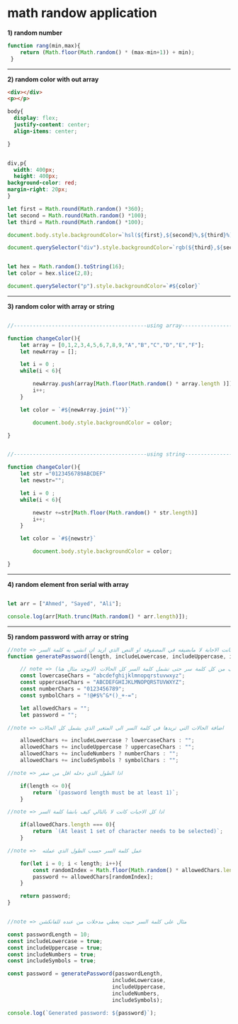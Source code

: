 # math randow application 
**1) random number**
```javascript
function rang(min,max){
	return (Math.floor(Math.random() * (max-min+1)) + min);
 }
```

------------------------------------------------------------------------------------------------
**2) random color with out array**
```html
<div></div>
<p></p>
```

```css
body{
  display: flex;
  justify-content: center;
  align-items: center;

}


div,p{
  width: 400px;
  height: 400px;
background-color: red;
margin-right: 20px;
}
```

```javascript
let first = Math.round(Math.random() *360);
let second = Math.round(Math.random() *100);
let third = Math.round(Math.random() *100);

document.body.style.backgroundColor=`hsl(${first},${second}%,${third}%)`

document.querySelector("div").style.backgroundColor=`rgb(${third},${second},${first})`


let hex = Math.random().toString(16);
let color = hex.slice(2,8);

document.querySelector("p").style.backgroundColor=`#${color}`

```

-------------------------------------------------------------------------------------------------
**3) random color with array or string**
```javascript

//------------------------------------------using array-----------------------------------------------//

function changeColor(){
	let array = [0,1,2,3,4,5,6,7,8,9,"A","B","C","D","E","F"];
	let newArray = [];

	let i = 0 ;
	while(i < 6){

		newArray.push(array[Math.floor(Math.random() * array.length )]);
		i++;
	}

	let color = `#${newArray.join("")}`

		document.body.style.backgroundColor = color;

}


//------------------------------------------using string-----------------------------------------------//

function changeColor(){
	let str ="0123456789ABCDEF"
	let newstr="";

	let i = 0 ;
	while(i < 6){

		newstr +=str[Math.floor(Math.random() * str.length)] 
		i++;
	}

	let color = `#${newstr}`

		document.body.style.backgroundColor = color;

}


```
------------------------------------------------------------------------------------------------
**4) random element fron serial with array**
```javascript

let arr = ["Ahmed", "Sayed", "Ali"];

console.log(arr[Math.trunc(Math.random() * arr.length)]);
```
------------------------------------------------------------------------------------------------
**5) random password with array or string**
```javascript
//note => تدخل طول كلمة السر + والاجابة بنعم او لا هل الحالة التي تريد ان تشملها كلمة السر مثال هل تريد فيها حروف كبيرة لانه بنعمل شرط فيما بعد انه اذا كانت الاجابة لا مابضيفه في المصفوفة او النص الذي اريد ان انشي به كلمة السر
function generatePassword(length, includeLowercase, includeUppercase, includeNumbers, includeSymbols){ 

	// note => تم التفصيل هنا حتى نختار ايش الذي تريده في كلمة السر مثلا هل حروف كبيرة تشملها كلمة السر او لا .. في بعض الحالات الاخرى قد نفصل حتى مثلا نختار عشوائي حرف من كل كلمة سر حتى تشمل كلمة السر كل الحالات (لايوجد مثال هنا) 
    const lowercaseChars = "abcdefghijklmnopqrstuvwxyz";
    const uppercaseChars = "ABCDEFGHIJKLMNOPQRSTUVWXYZ";
    const numberChars = "0123456789";
    const symbolChars = "!@#$%^&*()_+-=";

    let allowedChars = "";
    let password = "";

//note => اضافة الحالات التي تريدها في كلمة السر الى المتغير الذي يشمل كل الحالات

    allowedChars += includeLowercase ? lowercaseChars : "";
    allowedChars += includeUppercase ? uppercaseChars : "";
    allowedChars += includeNumbers ? numberChars : "";
    allowedChars += includeSymbols ? symbolChars : "";

//note => اذا الطول الذي دخله اقل من صفر

    if(length <= 0){
        return `(password length must be at least 1)`;
    }

//note => اذا كل الاجبات كانت لا بالتالي كيف بانشا كلمة السر

    if(allowedChars.length === 0){
        return `(At least 1 set of character needs to be selected)`;
    }

//note =>  عمل كلمة السر حسب الطول الذي عملته

    for(let i = 0; i < length; i++){
        const randomIndex = Math.floor(Math.random() * allowedChars.length);
        password += allowedChars[randomIndex];
    }

    return password;
}


//note => مثال على كلمة السر حبيث يعطي مدخلات من عنده للفانكشن

const passwordLength = 10;
const includeLowercase = true;
const includeUppercase = true;
const includeNumbers = true;
const includeSymbols = true;

const password = generatePassword(passwordLength, 
                                 includeLowercase, 
                                 includeUppercase, 
                                 includeNumbers, 
                                 includeSymbols);

console.log(`Generated password: ${password}`);

```




